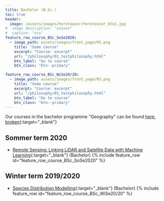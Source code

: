 ```yaml
---
title: Bachelor (B.Sc.)
toc: true
header:
  image: /assets/images/heroteaser/heroteaser_6to1.jpg
#  image_description: "xxxxxx"
#  caption: "xxx"
feature_row_course_BSc_SoSe2020:
  - image_path: assets/images/front_page/RS.png
    title: "Some course"
    excerpt: "Course: excerpt"
    url: "/philosophy/01_testphilosophy.html"
    btn_label: "Go to course"
    btn_class: "btn--primary"

feature_row_course_BSc_WiSe20/20:
  - image_path: assets/images/front_page/RS.png
    title: "Some course"
    excerpt: "Course: excerpt"
    url: "/philosophy/01_testphilosophy.html"
    btn_label: "Go to course"
    btn_class: "btn--primary"
---
```


Our courses in the bachelor programme "Geography" can be found [here, broken](https://oer.uni-marburg.de/ilias.php?ref_id=1651239&cmd=render&cmdClass=ilrepositorygui&cmdNode=ty&baseClass=ilrepositorygui){:target="_blank"}

<!--more-->

## Sommer term 2020

* [Remote Sensing: Linking LiDAR and Satellite Data with Machine Learning](https://geomoer.github.io/moer-bsc-project-seminar-remote-sensing/){:target="_blank"} (Bachelor)
{% include feature_row id="feature_row_course_BSc_SoSe2020" %}

## Winter term 2019/2020

* [Species Distribution Modelling](https://geomoer.github.io/moer-bsc-project-seminar-SDM/){:target="_blank"} (Bachelor)
{% include feature_row id="feature_row_course_BSc_WiSe20/20" %}


